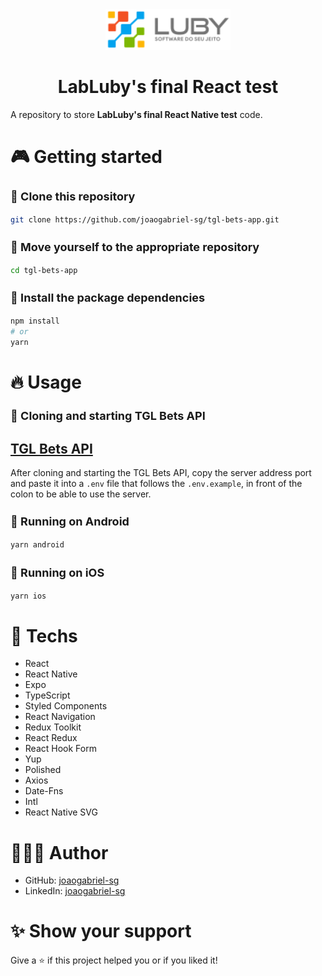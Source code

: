 <div align="center">
  <img src="./assets/luby-logo.png" width="200" />
  <h1>LabLuby's final React test</h1>
</div>

A repository to store **LabLuby's final React Native test** code.

# 🎮 Getting started

<h3 style="font-size: 18px;">🧬 Clone this repository</h3>

```bash
git clone https://github.com/joaogabriel-sg/tgl-bets-app.git
```

<h3 style="font-size: 18px;">📂 Move yourself to the appropriate repository</h3>

```bash
cd tgl-bets-app
```

<h3 style="font-size: 18px;">🎉 Install the package dependencies</h3>

```bash
npm install
# or
yarn
```

# 🔥 Usage

<h3 style="font-size: 18px;">🧬 Cloning and starting TGL Bets API</h3>

## [TGL Bets API](https://github.com/lubysoftware/LAB_TGL_API)

After cloning and starting the TGL Bets API, copy the server address port and paste it into a `.env` file that follows the `.env.example`, in front of the colon to be able to use the server.

<h3 style="font-size: 18px;">🤖 Running on Android</h3>

```bash
yarn android
```

<h3 style="font-size: 18px;">🍎 Running on iOS</h3>

```bash
yarn ios
```

# 🚀 Techs

- React
- React Native
- Expo
- TypeScript
- Styled Components
- React Navigation
- Redux Toolkit
- React Redux
- React Hook Form
- Yup
- Polished
- Axios
- Date-Fns
- Intl
- React Native SVG

# 👨🏻‍💻 Author

- GitHub: [joaogabriel-sg](https://github.com/joaogabriel-sg)
- LinkedIn: [joaogabriel-sg](https://www.linkedin.com/in/joaogabriel-sg/)

# ✨ Show your support

Give a ⭐ if this project helped you or if you liked it!

